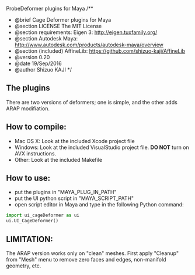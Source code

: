 ProbeDeformer plugins for Maya
/**
 * @brief Cage Deformer plugins for Maya
 * @section LICENSE The MIT License
 * @section requirements:  Eigen 3:  http://eigen.tuxfamily.org/
 * @section Autodesk Maya: http://www.autodesk.com/products/autodesk-maya/overview
 * @section (included) AffineLib: https://github.com/shizuo-kaji/AffineLib
 * @version 0.20
 * @date  19/Sep/2016
 * @author Shizuo KAJI
 */

## The plugins
There are two versions of deformers;
one is simple, and the other adds ARAP modifiation.

## How to compile:
- Mac OS X: Look at the included Xcode project file
- Windows: Look at the included VisualStudio project file. __DO NOT__ turn on AVX instructions.
- Other: Look at the included Makefile

## How to use:
- put the plugins in "MAYA_PLUG_IN_PATH"
- put the UI python script in "MAYA_SCRIPT_PATH"
- open script editor in Maya and type in the following Python command:

```python
import ui_cageDeformer as ui
ui.UI_CageDeformer()
```

## LIMITATION:
The ARAP version works only on "clean" meshes.
First apply "Cleanup" from "Mesh" menu
to remove zero faces and edges, non-manifold geometry, etc.
